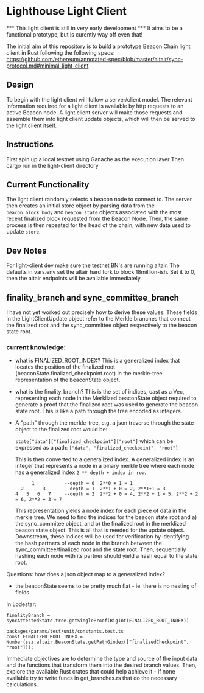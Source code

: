 # Lighthouse Light Client

*** This light client is still in very early development ***
It aims to be a functional prototype, but is curently way off even that!

The initial aim of this repository is to build a prototype Beacon Chain light client in Rust following the following specs: https://github.com/ethereum/annotated-spec/blob/master/altair/sync-protocol.md#minimal-light-client

## Design

To begin with the light client will follow a server/client model. The relevant information required for a light client is available by http requests to an active Beacon node. A light client server will make those requests and assemble them into light client update objects, which will then be served to the light client itself.

## Instructions

First spin up a local testnet using Ganache as the execution layer
Then cargo run in the light-client directory

## Current Functionality

The light client randomly selects a beacon node to connect to. The server then creates an initial store object by parsing data from the `beacon_block_body` and `beacon_state` objects associated with the most recent finalized block requested from the Beacon Node. Then, the same process is then repeated for the head of the chain, with new data used to update `store`.


## Dev Notes

For light-client dev make sure the testnet BN's are running altair. The defaults in vars.env set the altair hard fork to block 18million-ish. Set it to 0, then the altair endpoints will be available immediately.

## finality_branch and sync_committee_branch

I have not yet worked out precisely how to derive these values. These fields in the LightClientUpdate object refer to the Merkle branches that connect the finalized root and the sync_committee object respectively to the beacon state root. 

### current knowledge:

- what is FINALIZED_ROOT_INDEX? This is a generalized index that locates the position of the finalized root (beaconState.finalized_checkpoint.root) in the merkle-tree representation of the beaconState object.
- what is the finality_branch? This is the set of indices, cast as a Vec<u8>, representing each node in the Merklized beaconState object required to generate a proof that the finalized root was used to generate the beacon state root. This is like a path through the tree encoded as integers.
- A "path" through the merkle-tree, e.g. a json traverse through the state object to the finalized root would be:
    
    `state["data"]["finalized_checkpoint"]["root"]`
    which can be expressed as a path:
    `["data", "finalized_checkpoint", "root"]`

    This is then converted to a generalized index. A generalized index is an integer that represents a node in a binary merkle tree where each node has a generalized index `2 ** depth + index in row`. 

    ```
          1           --depth = 0  2**0 + 1 = 1
      2       3       --depth = 1  2**1 + 0 = 2, 2**1+1 = 3
    4   5   6   7     --depth = 2  2**2 + 0 = 4, 2**2 + 1 = 5, 2**2 + 2 = 6, 2**2 + 3 = 7
    
    ```
    
    This representation yields a node index for each piece of data in the merkle tree. We need to find the indices for the beacon state root and a) the sync_commitee object, and b) the finalized root in the merklized beacon state object. This is all that is needed for the update object. Downstream, these indices will be used for verification by identifying the hash partners of each node in the branch between the sync_committee/finalized root and the state root. Then, sequentially hashing each node with its partner should yield a hash equal to the state root.

Questions: how does a json object map to a generalized index?
 - the beaconState seems to be pretty much flat - ie. there is no nesting of fields


In Lodestar: 

    finalityBranch =   syncAttestedState.tree.getSingleProof(BigInt(FINALIZED_ROOT_INDEX))

    packages/params/test/unit/constants.test.ts
    const FINALIZED_ROOT_INDEX = Number(ssz.altair.BeaconState.getPathGindex(["finalizedCheckpoint", "root"]));

Immediate objectives are to determine the type and source of the input data and the functions that transform them into the desired branch values. Then, explore the available Rust crates that could help achieve it - if none available try to write funcs in get_branches.rs that do the necessary calculations.